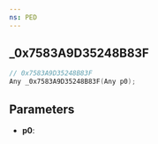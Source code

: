 ```yaml
---
ns: PED
---
```

## _0x7583A9D35248B83F

```c
// 0x7583A9D35248B83F
Any _0x7583A9D35248B83F(Any p0);
```

## Parameters
* **p0**:
